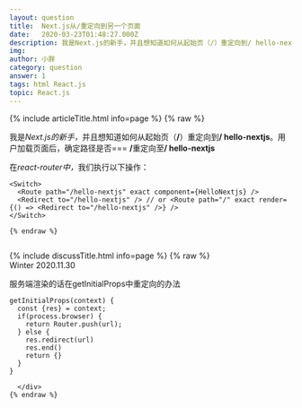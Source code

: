 ```yaml
---
layout: question
title:  Next.js从/重定向到另一个页面
date:   2020-03-23T01:48:27.000Z
description: 我是Next.js的新手，并且想知道如何从起始页（/）重定向到/ hello-nextjs。用户加载页面后，确定路径是否=== /重定向至/ hello-...
img: 
author: 小胖
category: question
answer: 1
tags: html React.js
topic: React.js
---
```

<div class="article-root">
  <div class="article">
    {% include articleTitle.html info=page %}
    {% raw %}
    <div class="article-content"><p><font style="vertical-align: inherit;"><font style="vertical-align: inherit;">我是</font></font><em><font style="vertical-align: inherit;"><font style="vertical-align: inherit;">Next.js的新手，</font></font></em><font style="vertical-align: inherit;"><font style="vertical-align: inherit;">并且想知道如何从起始页（</font></font><strong><font style="vertical-align: inherit;"><font style="vertical-align: inherit;">/</font></font></strong><font style="vertical-align: inherit;"><font style="vertical-align: inherit;">）</font><font style="vertical-align: inherit;">重定向</font><font style="vertical-align: inherit;">到</font></font><strong><font style="vertical-align: inherit;"><font style="vertical-align: inherit;">/ hello-nextjs</font></font></strong><font style="vertical-align: inherit;"><font style="vertical-align: inherit;">。</font><font style="vertical-align: inherit;">用户加载页面后，确定路径是否=== </font></font><strong><font style="vertical-align: inherit;"><font style="vertical-align: inherit;">/</font></font></strong><font style="vertical-align: inherit;"><font style="vertical-align: inherit;">重定向至</font></font><strong><font style="vertical-align: inherit;"><font style="vertical-align: inherit;">/ hello-nextjs</font></font></strong></p>

<p><font style="vertical-align: inherit;"><font style="vertical-align: inherit;">在</font></font><em><font style="vertical-align: inherit;"><font style="vertical-align: inherit;">react-router中，</font></font></em><font style="vertical-align: inherit;"><font style="vertical-align: inherit;">我们执行以下操作：</font></font></p>

<pre><code>&lt;Switch&gt;<font></font>
  &lt;Route path="/hello-nextjs" exact component={HelloNextjs} /&gt;<font></font>
  &lt;Redirect to="/hello-nextjs" /&gt; // or &lt;Route path="/" exact render={() =&gt; &lt;Redirect to="/hello-nextjs" /&gt;} /&gt;<font></font>
&lt;/Switch&gt;<font></font>
</code></pre></div>
    {% endraw %}
  </div>
  <p style="height: 0;width:0;overflow: hidden;"> 第2620篇《Next.js从/重定向到另一个页面》来自Winter(https://github.com/aiyld/aiyld.github.io)的站点</p>
  <div class="discuss-wrapper">
    {% include discussTitle.html info=page %}
    {% raw %}
    <div class="discuss-item">
        <div class="discuss-parent">
          <div class="discuss-meta">
            <span class="discuss-user">Winter</span>
            <span class="discuss-time">2020.11.30</span>
          </div>
          <div class="discuss-comment"><p>服务端渲染的话在getInitialProps中重定向的办法</p><pre><code class="language-javascript">getInitialProps(context) {
  const {res} = context;
  if(process.browser) {
    return Router.push(url);
  } else {
    res.redirect(url)
    res.end()
    return {}
  }
}</code></pre></div>
        </div>
        
      </div>
    {% endraw %}
  </div>
<div>
